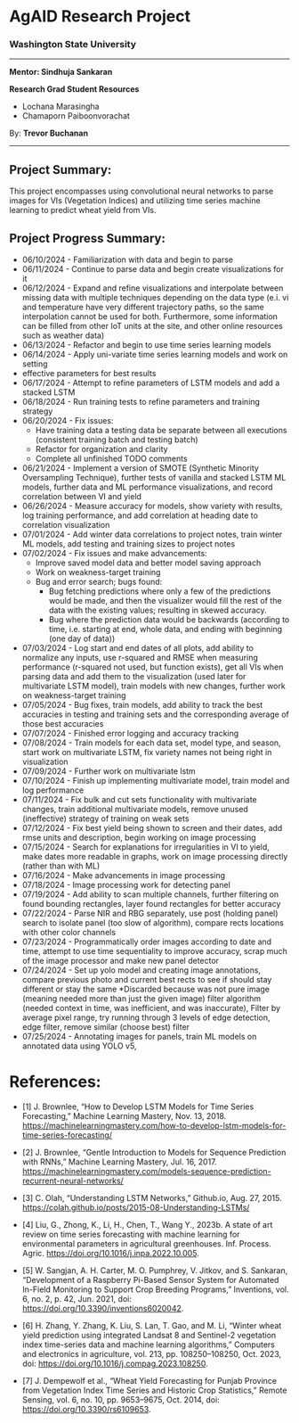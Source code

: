 # AgAID Research Project

### Washington State University

---

**Mentor: Sindhuja Sankaran**

**Research Grad Student Resources**
* Lochana Marasingha
* Chamaporn Paiboonvorachat

By: **Trevor Buchanan**

---

## Project Summary:
This project encompasses using convolutional neural networks to parse images for VIs (Vegetation Indices) and
utilizing time series machine learning to predict wheat yield from VIs. 

## Project Progress Summary:
* 06/10/2024 - Familiarization with data and begin to parse
* 06/11/2024 - Continue to parse data and begin create visualizations for it
* 06/12/2024 - Expand and refine visualizations and interpolate between missing 
data with multiple techniques depending on the data type (e.i. vi and temperature 
have very different trajectory paths, so the same interpolation cannot be used 
for both. Furthermore, some information can be filled from other IoT units at the 
site, and other online resources such as weather data)
* 06/13/2024 - Refactor and begin to use time series learning models
* 06/14/2024 - Apply uni-variate time series learning models and work on setting 
* effective parameters for best results
* 06/17/2024 - Attempt to refine parameters of LSTM models and add a stacked LSTM
* 06/18/2024 - Run training tests to refine parameters and training strategy
* 06/20/2024 - Fix issues: 
  * Have training data a testing data be separate between all
  executions (consistent training batch and testing batch)
  * Refactor for organization and clarity
  * Complete all unfinished TODO comments 
* 06/21/2024 - Implement a version of SMOTE (Synthetic Minority Oversampling Technique), further tests of vanilla and stacked
LSTM ML models, further data and ML performance visualizations, and record correlation between VI and yield
* 06/26/2024 - Measure accuracy for models, show variety with results, log training performance, and add correlation at heading date to correlation visualization
* 07/01/2024 - Add winter data correlations to project notes, train winter ML models, add testing and training sizes to project notes
* 07/02/2024 - Fix issues and make advancements:
  * Improve saved model data and better model saving approach
  * Work on weakness-target training
  * Bug and error search; bugs found:
    * Bug fetching predictions where only a few of the predictions would be made, and then the visualizer would fill 
    the rest of the data with the existing values; resulting in skewed accuracy. 
    * Bug where the prediction data would be backwards (according to time, i.e. starting at end, whole data, and 
    ending with beginning (one day of data))
* 07/03/2024 - Log start and end dates of all plots, add ability to normalize any inputs, use r-squared and RMSE
when measuring performance (r-squared not used, but function exists), get all VIs when parsing data and add them
to the visualization (used later for multivariate LSTM model), train models with new changes, further work on weakness-target training
* 07/05/2024 - Bug fixes, train models, add ability to track the best accuracies in testing and training sets and the 
corresponding average of those best accuracies
* 07/07/2024 - Finished error logging and accuracy tracking
* 07/08/2024 - Train models for each data set, model type, and season, start work on multivariate LSTM, fix variety names 
not being right in visualization
* 07/09/2024 - Further work on multivariate lstm
* 07/10/2024 - Finish up implementing multivariate model, train model and log performance
* 07/11/2024 - Fix bulk and cut sets functionality with multivariate changes, train additional multivariate models, remove 
unused (ineffective) strategy of training on weak sets
* 07/12/2024 - Fix best yield being shown to screen and their dates, add rmse units and description, begin working on image
processing
* 07/15/2024 - Search for explanations for irregularities in VI to yield, make dates more readable in graphs, work on image processing directly (rather than with ML)
* 07/16/2024 - Make advancements in image processing 
* 07/18/2024 - Image processing work for detecting panel
* 07/19/2024 - Add ability to scan multiple channels, further filtering on found bounding rectangles, layer found 
rectangles for better accuracy
* 07/22/2024 - Parse NIR and RBG separately, use post (holding panel) search to isolate panel (too slow of algorithm), compare rects locations with other color channels
* 07/23/2024 - Programmatically order images according to date and time, attempt to use time sequentiality to improve accuracy, 
scrap much of the image processor and make new panel detector
* 07/24/2024 - Set up yolo model and creating image annotations, compare previous photo and current best rects to see if should stay 
different or stay the same *Discarded because was not pure image (meaning needed more than just the given image)  filter algorithm (needed context in time, 
was inefficient, and was inaccurate), Filter by average pixel range, try running through 3 levels of edge detection, edge filter, remove similar (choose best) filter
* 07/25/2024 - Annotating images for panels, train ML models on annotated data using YOLO v5, 

# References: 
* [1] J. Brownlee, “How to Develop LSTM Models for Time Series Forecasting,” Machine Learning Mastery, Nov. 13, 2018. https://machinelearningmastery.com/how-to-develop-lstm-models-for-time-series-forecasting/

* [2] J. Brownlee, “Gentle Introduction to Models for Sequence Prediction with RNNs,” Machine Learning Mastery, Jul. 16, 2017. https://machinelearningmastery.com/models-sequence-prediction-recurrent-neural-networks/

* [3] C. Olah, “Understanding LSTM Networks,” Github.io, Aug. 27, 2015. https://colah.github.io/posts/2015-08-Understanding-LSTMs/

* [4] Liu, G., Zhong, K., Li, H., Chen, T., Wang Y., 2023b. A state of art review on time series forecasting with machine learning for environmental parameters in agricultural greenhouses. Inf. Process. Agric. https://doi.org/10.1016/j.inpa.2022.10.005.

* [5] W. Sangjan, A. H. Carter, M. O. Pumphrey, V. Jitkov, and S. Sankaran, “Development of a Raspberry Pi-Based Sensor System for Automated In-Field Monitoring to Support Crop Breeding Programs,” Inventions, vol. 6, no. 2, p. 42, Jun. 2021, doi: https://doi.org/10.3390/inventions6020042.

* [6] H. Zhang, Y. Zhang, K. Liu, S. Lan, T. Gao, and M. Li, “Winter wheat yield prediction using integrated Landsat 8 and Sentinel-2 vegetation index time-series data and machine learning algorithms,” Computers and electronics in agriculture, vol. 213, pp. 108250–108250, Oct. 2023, doi: https://doi.org/10.1016/j.compag.2023.108250.

* [7] J. Dempewolf et al., “Wheat Yield Forecasting for Punjab Province from Vegetation Index Time Series and Historic Crop Statistics,” Remote Sensing, vol. 6, no. 10, pp. 9653–9675, Oct. 2014, doi: https://doi.org/10.3390/rs6109653.


